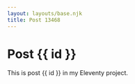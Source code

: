 ```yaml
---
layout: layouts/base.njk
title: Post 13468
---
```


# Post {{ id }}

This is post {{ id }} in my Eleventy project.
